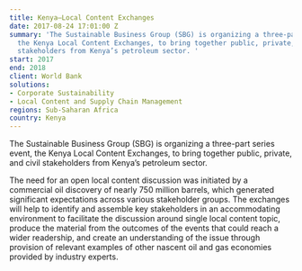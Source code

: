 ```yaml
---
title: Kenya—Local Content Exchanges
date: 2017-08-24 17:01:00 Z
summary: 'The Sustainable Business Group (SBG) is organizing a three-part series event,
  the Kenya Local Content Exchanges, to bring together public, private, and civil
  stakeholders from Kenya’s petroleum sector. '
start: 2017
end: 2018
client: World Bank
solutions:
- Corporate Sustainability
- Local Content and Supply Chain Management
regions: Sub-Saharan Africa
country: Kenya
---
```


The Sustainable Business Group (SBG) is organizing a three-part series event, the Kenya Local Content Exchanges, to bring together public, private, and civil stakeholders from Kenya’s petroleum sector. 

The need for an open local content discussion was initiated by a commercial oil discovery of nearly 750 million barrels, which generated significant expectations across various stakeholder groups. The exchanges will help to identify and assemble key stakeholders in an accommodating environment to facilitate the discussion around single local content topic, produce the material from the outcomes of the events that could reach a wider readership, and create an understanding of the issue through provision of relevant examples of other nascent oil and gas economies provided by industry experts. 